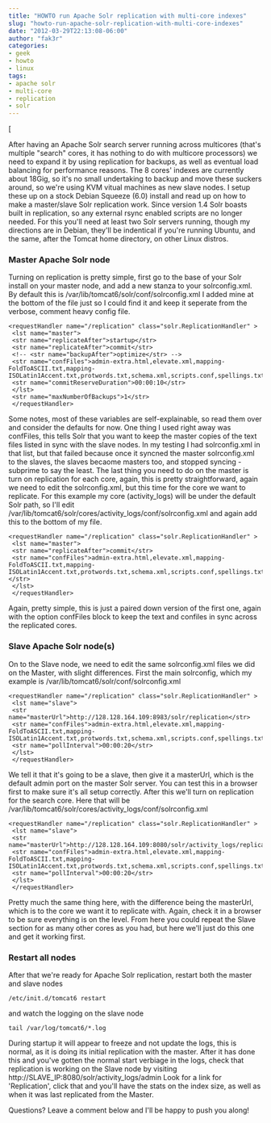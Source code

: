 ```yaml
---
title: "HOWTO run Apache Solr replication with multi-core indexes"
slug: "howto-run-apache-solr-replication-with-multi-core-indexes"
date: "2012-03-29T22:13:08-06:00"
author: "fak3r"
categories:
- geek
- howto
- linux
tags:
- apache solr
- multi-core
- replication
- solr
---
```


[

After having an Apache Solr search server running across multicores (that's multiple "search" cores, it has nothing to do with multicore processors) we need to expand it by using replication for backups, as well as eventual load balancing for performance reasons. The 8 cores' indexes are currently about 18Gig, so it's no small undertaking to backup and move these suckers around, so we're using KVM vitual machines as new slave nodes. I setup these up on a stock Debian Squeeze (6.0) install and read up on how to make a master/slave Solr replication work. Since version 1.4 Solr boasts built in replication, so any external rsync enabled scripts are no longer needed. For this you'll need at least two Solr servers running, though my directions are in Debian, they'll be indentical if you're running Ubuntu, and the same, after the Tomcat home directory, on other Linux distros. <!-- more -->


### Master Apache Solr node


Turning on replication is pretty simple, first go to the base of your Solr install on your master node, and add a new stanza to your solrconfig.xml. By default this is /var/lib/tomcat6/solr/conf/solrconfig.xml I added mine at the bottom of the file just so I could find it and keep it seperate from the verbose, comment heavy config file.

    
    <requestHandler name="/replication" class="solr.ReplicationHandler" >
     <lst name="master">
     <str name="replicateAfter">startup</str>
     <str name="replicateAfter">commit</str>
     <!-- <str name="backupAfter">optimize</str> -->
     <str name="confFiles">admin-extra.html,elevate.xml,mapping-FoldToASCII.txt,mapping-ISOLatin1Accent.txt,protwords.txt,schema.xml,scripts.conf,spellings.txt,stopwords_en.txt,stopwords.txt,synonyms.txt</str>
     <str name="commitReserveDuration">00:00:10</str>
     </lst>
     <str name="maxNumberOfBackups">1</str>
     </requestHandler>


Some notes, most of these variables are self-explainable, so read them over and consider the defaults for now. One thing I used right away was confFiles, this tells Solr that you want to keep the master copies of the text files listed in sync with the slave nodes. In my testing I had solrconfig.xml in that list, but that failed because once it syncned the master solrconfig.xml to the slaves, the slaves becaome masters too, and stopped syncing - subprime to say the least. The last thing you need to do on the master is turn on replication for each core, again, this is pretty straightforward, again we need to edit the solrconfig.xml, but this time for the core we want to replicate. For this example my core (activity_logs) will be under the default Solr path, so I'll edit /var/lib/tomcat6/solr/cores/activity_logs/conf/solrconfig.xml and again add this to the bottom of my file.

    
    <requestHandler name="/replication" class="solr.ReplicationHandler" >
     <lst name="master">
     <str name="replicateAfter">commit</str>
     <str name="confFiles">admin-extra.html,elevate.xml,mapping-FoldToASCII.txt,mapping-ISOLatin1Accent.txt,protwords.txt,schema.xml,scripts.conf,spellings.txt,stopwords_en.txt,stopwords.txt,synonyms.txt</str></str>
     </lst>
     </requestHandler>


Again, pretty simple, this is just a paired down version of the first one, again with the option confFiles block to keep the text and confiles in sync across the replicated cores.


### Slave Apache Solr node(s)


On to the Slave node, we need to edit the same solrconfig.xml files we did on the Master, with slight differences. First the main solrconfig, which my example is /var/lib/tomcat6/solr/conf/solrconfig.xml

    
    <requestHandler name="/replication" class="solr.ReplicationHandler" >
     <lst name="slave">
     <str name="masterUrl">http://128.128.164.109:8983/solr/replication</str>
     <str name="confFiles">admin-extra.html,elevate.xml,mapping-FoldToASCII.txt,mapping-ISOLatin1Accent.txt,protwords.txt,schema.xml,scripts.conf,spellings.txt,stopwords_en.txt,stopwords.txt,synonyms.txt</str>
     <str name="pollInterval">00:00:20</str>
     </lst>
     </requestHandler>


We tell it that it's going to be a slave, then give it a masterUrl, which is the default admin port on the master Solr server. You can test this in a browser first to make sure it's all setup correctly. After this we'll turn on replication for the search core. Here that will be /var/lib/tomcat6/solr/cores/activity_logs/conf/solrconfig.xml

    
    <requestHandler name="/replication" class="solr.ReplicationHandler" >
     <lst name="slave">
     <str name="masterUrl">http://128.128.164.109:8080/solr/activity_logs/replication</str>
     <str name="confFiles">admin-extra.html,elevate.xml,mapping-FoldToASCII.txt,mapping-ISOLatin1Accent.txt,protwords.txt,schema.xml,scripts.conf,spellings.txt,stopwords_en.txt,stopwords.txt,synonyms.txt</str>
     <str name="pollInterval">00:00:20</str>
     </lst>
     </requestHandler>


Pretty much the same thing here, with the difference being the masterUrl, which is to the core we want it to replicate with. Again, check it in a browser to be sure everything is on the level. From here you could repeat the Slave section for as many other cores as you had, but here we'll just do this one and get it working first.


### Restart all nodes


After that we're ready for Apache Solr replication, restart both the master and slave nodes

    
    /etc/init.d/tomcat6 restart


and watch the logging on the slave node

    
    tail /var/log/tomcat6/*.log


During startup it will appear to freeze and not update the logs, this is normal, as it is doing its initial replication with the master. After it has done this and you've gotten the normal start verbiage in the logs, check that replication is working on the Slave node by visiting http://SLAVE_IP:8080/solr/activity_logs/admin Look for a link for 'Replication', click that and you'll have the stats on the index size, as well as when it was last replicated from the Master.

Questions? Leave a comment below and I'll be happy to push you along!
